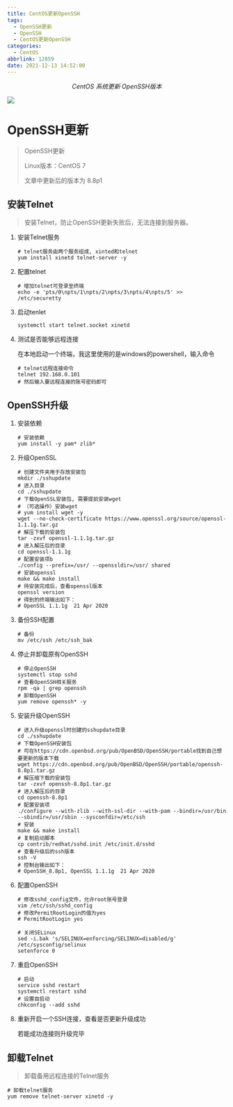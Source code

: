 ```yaml
---
title: CentOS更新OpenSSH
tags:
  - OpenSSH更新
  - OpenSSH
  - CentOS更新OpenSSH
categories:
  - CentOS
abbrlink: 12859
date: 2021-12-13 14:52:00
---
```


<center><i>CentOS 系统更新 OpenSSH版本</i></center>

![](https://imxushuai-blog.oss-cn-chengdu.aliyuncs.com/opensshimg1.jpg)

<!-- more -->

# OpenSSH更新

> OpenSSH更新
>
> Linux版本：CentOS 7
>
> 文章中更新后的版本为 8.8p1

## 安装Telnet

> 安装Telnet，防止OpenSSH更新失败后，无法连接到服务器。

1. 安装Telnet服务

   ```shell
   # telnet服务由两个服务组成, xinted和telnet
   yum install xinetd telnet-server -y
   ```

2. 配置telnet

   ```shell
   # 增加telnet可登录至终端
   echo -e 'pts/0\npts/1\npts/2\npts/3\npts/4\npts/5' >> /etc/securetty
   ```

3. 启动tenlet

   ```shell
   systemctl start telnet.socket xinetd
   ```

4. 测试是否能够远程连接

   在本地启动一个终端，我这里使用的是windows的powershell，输入命令

   ```shell
   # telnet远程连接命令
   telnet 192.168.0.101
   # 然后输入要远程连接的账号密码即可
   ```

## OpenSSH升级

1. 安装依赖

   ```shell
   # 安装依赖
   yum install -y pam* zlib*
   ```

2. 升级OpenSSL

   ```shell
   # 创建文件夹用于存放安装包
   mkdir ./sshupdate
   # 进入目录
   cd ./sshupdate
   # 下载OpenSSL安装包, 需要提前安装wget
   # （可选操作）安装wget
   # yum install wget -y
   wget --no-check-certificate https://www.openssl.org/source/openssl-1.1.1g.tar.gz
   # 解压下载的安装包
   tar -zxvf openssl-1.1.1g.tar.gz
   # 进入解压后的目录
   cd openssl-1.1.1g
   # 配置安装项b
   ./config --prefix=/usr/ --openssldir=/usr/ shared
   # 安装openssl
   make && make install
   # 待安装完成后，查看openssl版本
   openssl version
   # 得到的终端输出如下：
   # OpenSSL 1.1.1g  21 Apr 2020
   ```

3. 备份SSH配置

   ```shell
   # 备份
   mv /etc/ssh /etc/ssh_bak
   ```

4. 停止并卸载原有OpenSSH

   ```shell
   # 停止OpenSSH
   systemctl stop sshd
   # 查看OpenSSH相关服务
   rpm -qa | grep openssh
   # 卸载OpenSSH
   yum remove openssh* -y
   ```

5. 安装升级OpenSSH

   ```shell
   # 进入升级openssl时创建的sshupdate目录
   cd ./sshupdate
   # 下载OpenSSH安装包
   # 可在https://cdn.openbsd.org/pub/OpenBSD/OpenSSH/portable找到自己想要更新的版本下载
   wget https://cdn.openbsd.org/pub/OpenBSD/OpenSSH/portable/openssh-8.8p1.tar.gz
   # 解压缩下载的安装包
   tar -zxvf openssh-8.8p1.tar.gz
   # 进入解压后的目录
   cd openssh-8.8p1
   # 配置安装项
   ./configure --with-zlib --with-ssl-dir --with-pam --bindir=/usr/bin --sbindir=/usr/sbin --sysconfdir=/etc/ssh
   # 安装
   make && make install
   # 复制启动脚本
   cp contrib/redhat/sshd.init /etc/init.d/sshd
   # 查看升级后的ssh版本
   ssh -V
   # 控制台输出如下：
   # OpenSSH_8.8p1, OpenSSL 1.1.1g  21 Apr 2020
   ```

6. 配置OpenSSH

   ```shell
   # 修改sshd_config文件，允许root账号登录
   vim /etc/ssh/sshd_config
   # 修改PermitRootLogin的值为yes
   # PermitRootLogin yes
   
   # 关闭SELinux
   sed -i.bak 's/SELINUX=enforcing/SELINUX=disabled/g' /etc/sysconfig/selinux
   setenforce 0
   ```

7. 重启OpenSSH

   ```shell
   # 启动
   service sshd restart
   systemctl restart sshd
   # 设置自启动
   chkconfig --add sshd
   ```

8. 重新开启一个SSH连接，查看是否更新升级成功

   若能成功连接则升级完毕

## 卸载Telnet

> 卸载备用远程连接的Telnet服务

```shell
# 卸载telnet服务
yum remove telnet-server xinetd -y
```

